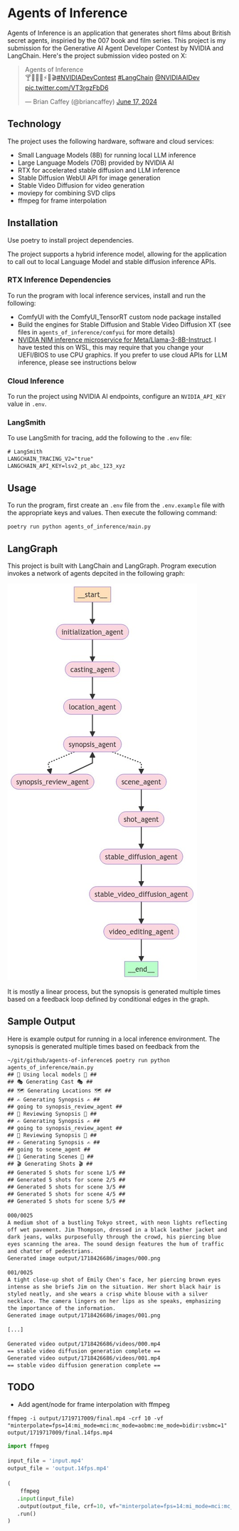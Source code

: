# Agents of Inference

Agents of Inference is an application that generates short films about British secret agents, inspiried by the 007 book and film series. This project is my submission for the Generative AI Agent Developer Contest by NVIDIA and LangChain. Here's the project submission video posted on X:

<blockquote class="twitter-tweet tw-align-center" data-theme="dark"><p lang="en" dir="ltr">Agents of Inference<br>🍸🤵🏼‍♂️⚡️🎥🎬<a href="https://twitter.com/hashtag/NVIDIADevContest?src=hash&amp;ref_src=twsrc%5Etfw">#NVIDIADevContest</a> <a href="https://twitter.com/hashtag/LangChain?src=hash&amp;ref_src=twsrc%5Etfw">#LangChain</a> <a href="https://twitter.com/NVIDIAAIDev?ref_src=twsrc%5Etfw">@NVIDIAAIDev</a> <a href="https://t.co/VT3rgzFbD6">pic.twitter.com/VT3rgzFbD6</a></p>&mdash; Brian Caffey (@briancaffey) <a href="https://twitter.com/briancaffey/status/1802754703207583886?ref_src=twsrc%5Etfw">June 17, 2024</a></blockquote> <script async src="https://platform.twitter.com/widgets.js" charset="utf-8"></script>

## Technology

The project uses the following hardware, software and cloud services:

- Small Language Models (8B) for running local LLM inference
- Large Language Models (70B) provided by NVIDIA AI
- RTX for accelerated stable diffusion and LLM inference
- Stable Diffusion WebUI API for image generation
- Stable Video Diffusion for video generation
- moviepy for combining SVD clips
- ffmpeg for frame interpolation

## Installation

Use poetry to install project dependencies.

The project supports a hybrid inference model, allowing for the application to call out to local Language Model and stable diffusion inference APIs.

### RTX Inference Dependencies

To run the program with local inference services, install and run the following:

- ComfyUI with the ComfyUI_TensorRT custom node package installed
- Build the engines for Stable Diffusion and Stable Video Diffusion XT (see files in `agents_of_inference/comfyui` for more details)
- [NVIDIA NIM inference microservice for Meta/Llama-3-8B-Instruct](https://build.nvidia.com/explore/discover?snippet_tab=Docker#llama3-8b). I have tested this on WSL, this may require that you change your UEFI/BIOS to use CPU graphics. If you prefer to use cloud APIs for LLM inference, please see instructions below

### Cloud Inference

To run the project using NVIDIA AI endpoints, configure an `NVIDIA_API_KEY` value in `.env`.

### LangSmith

To use LangSmith for tracing, add the following to the `.env` file:

```
# LangSmith
LANGCHAIN_TRACING_V2="true"
LANGCHAIN_API_KEY=lsv2_pt_abc_123_xyz
```

## Usage

To run the program, first create an `.env` file from the `.env.example` file with the appropriate keys and values. Then execute the following command:

```
poetry run python agents_of_inference/main.py
```

## LangGraph

This project is built with LangChain and LangGraph. Program execution invokes a network of agents depcited in the following graph:

![agents of inference graph](graph.png)

It is mostly a linear process, but the synopsis is generated multiple times based on a feedback loop defined by conditional edges in the graph.

## Sample Output

Here is example output for running in a local inference environment. The synopsis is generated multiple times based on feedback from the

```
~/git/github/agents-of-inference$ poetry run python agents_of_inference/main.py
## 📀 Using local models 📀 ##
## 🎭 Generating Cast 🎭 ##
## 🗺️ Generating Locations 🗺️ ##
## ✍️ Generating Synopsis ✍️ ##
## going to synopsis_review_agent ##
## 📑 Reviewing Synopsis 📑 ##
## ✍️ Generating Synopsis ✍️ ##
## going to synopsis_review_agent ##
## 📑 Reviewing Synopsis 📑 ##
## ✍️ Generating Synopsis ✍️ ##
## going to scene_agent ##
## 📒 Generating Scenes 📒 ##
## 🎬 Generating Shots 🎬 ##
## Generated 5 shots for scene 1/5 ##
## Generated 5 shots for scene 2/5 ##
## Generated 5 shots for scene 3/5 ##
## Generated 5 shots for scene 4/5 ##
## Generated 5 shots for scene 5/5 ##

000/0025
A medium shot of a bustling Tokyo street, with neon lights reflecting off wet pavement. Jim Thompson, dressed in a black leather jacket and dark jeans, walks purposefully through the crowd, his piercing blue eyes scanning the area. The sound design features the hum of traffic and chatter of pedestrians.
Generated image output/1718426686/images/000.png

001/0025
A tight close-up shot of Emily Chen's face, her piercing brown eyes intense as she briefs Jim on the situation. Her short black hair is styled neatly, and she wears a crisp white blouse with a silver necklace. The camera lingers on her lips as she speaks, emphasizing the importance of the information.
Generated image output/1718426686/images/001.png

[...]

Generated video output/1718426686/videos/000.mp4
== stable video diffusion generation complete ==
Generated video output/1718426686/videos/001.mp4
== stable video diffusion generation complete ==
```

## TODO

- Add agent/node for frame interpolation with ffmpeg

```
ffmpeg -i output/1719717009/final.mp4 -crf 10 -vf "minterpolate=fps=14:mi_mode=mci:mc_mode=aobmc:me_mode=bidir:vsbmc=1" output/1719717009/final.14fps.mp4
```

```python
import ffmpeg

input_file = 'input.mp4'
output_file = 'output.14fps.mp4'

(
    ffmpeg
   .input(input_file)
   .output(output_file, crf=10, vf="minterpolate=fps=14:mi_mode=mci:mc_mode=aobmc:me_mode=bidir:vsbmc=1")
   .run()
)
```
